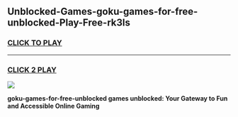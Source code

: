 
## Unblocked-Games-goku-games-for-free-unblocked-Play-Free-rk3ls
<h3>
<a href="https://premium76.site?title=goku-games-for-free-unblocked&ref=18A1">CLICK TO PLAY</a></h3>
<hr>

<h3>
<a href="https://premium76.site?title=goku-games-for-free-unblocked&ref=18A1">CLICK 2 PLAY</a>
  
</h3>

<a href="https://premium76.site?title=goku-games-for-free-unblocked&ref=18A1"><img src="https://clearcache.store/games.png"></a>


**goku-games-for-free-unblocked games unblocked: Your Gateway to Fun and Accessible Online Gaming**
